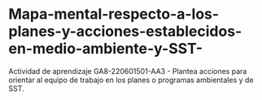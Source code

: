 # Mapa-mental-respecto-a-los-planes-y-acciones-establecidos-en-medio-ambiente-y-SST-
Actividad de aprendizaje GA8-220601501-AA3 - Plantea acciones para orientar al equipo de trabajo en los planes o programas ambientales y de SST.

